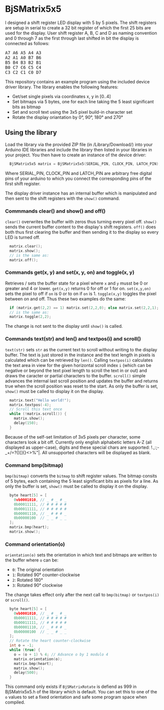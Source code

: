 # BjSMatrix5x5
I designed a shift register LED display with 5 by 5 pixels. The shift registers are setup in serial to create a 32 bit register of which the first 25 bits are used for the display. User shift register A, B, C and D as naming convention and 0 through 7 as the first through last shifted in bit the display is connected as follows:

<pre>
A7 A6 A5 A4 A3
A2 A1 A0 B7 B6
B5 B4 B3 B2 B1
B0 C7 C6 C5 C4
C3 C2 C1 C0 D7
</pre>

This repository contains an example program using the included device driver library. The library enables the following features:

* Get/set single pixels via coordinates x, y in [0..4]
* Set bitmaps via 5 bytes, one for each line taking the 5 least significant bits as bitmap
* Set and scroll text using the 3x5 pixel build-in character set
* Rotate the display oriantation by 0°, 90°, 180° and 270°


## Using the library

Load the library via the provided ZIP file (in /Library/Download/) into your Arduino IDE libraries and include the library then listed in your libraries in your project. You then have to create an instance of the device driver:

```c
  BjSMatrix5x5 matrix = BjSMatrix5x5(SERIAL_PIN, CLOCK_PIN, LATCH_PIN);
```

Where SERIAL_PIN, CLOCK_PIN and LATCH_PIN are arbitrary free digital pins of your arduino to which you connect the corresponding pins of the first shift register.

The display driver instance has an internal buffer which is manipulated and then sent to the shift registers with the <code>show()</code> command.

### Commmands clear() and show() and off()

<code>clear()</code> overwrites the buffer with zeros thus turning every pixel off. <code>show()</code> sends the current buffer content to the display's shift registers. <code>off()</code> does both thus first clearing the buffer and then sending it to the display so every LED is turned off.

```c
  matrix.clear();
  matrix.show();
  // is the same as:
  matrix.off();
```


### Commands get(x, y) and set(x, y, on) and toggle(x, y)

Retrieves / sets the buffer state for a pixel where <code>x</code> and <code>y</code> musst be 0 or greater and 4 or lower. <code>get(x,y)</code> returns 0 for off or 1 for on. <code>set(x,y,on)</code> sets the pixel to off if <code>on</code> is 0 or to on if <code>on</code> is 1. <code>toggle(x,y)</code> toggles the pixel between on and off. Thus these two examples do the same:

```c
  if (matrix.get(2,2) == 1) matrix.set(2,2,0); else matrix.set(2,2,1);
  // is the same as:
  matrix.toggle(2,2);
```

The change is not sent to the display until <code>show()</code> is called.

### Commands text(str) and len() and textpos(i) and scroll()

<code>text(str)</code> sets <code>str</code> as the current text to scroll without writing to the display buffer. The text is just stored in the instance and the text length in pixels is calculated which can be retrieved by <code>len()</code>. Calling <code>textpos(i)</code> calculates the text area in view for the given horizontal scroll index <code>i</code> (which can be negative or beyond the text pixel length to scroll the text in or out) and draws the caracter or partial characters to the buffer. <code>scroll()</code> simple advances the internal last scroll position and updates the buffer and returns true when the scroll position was reset to the start. As only the buffer is set, <code>show()</code> must be called to display it on the display.
  
```c
  matrix.text("Hello world!");
  matrix.textpos(-4);
  // Scroll this text once
  while (!matrix.scroll()) {
    matrix.show();
    delay(150);
  }
```

Because of the self-set limitation of 3x5 pixels per character, some characters look a bit off. Currently only english alphabetic letters A-Z (all displayed as upper-case), digits and these special chars are supported: !.,:;-_+/\=?()[]{}<>%"|\. All unsupported characters will be displayed as blank.

### Command bmp(bitmap)

<code>bmp(bitmap)</code> converts the <code>bitmap</code> to shift register values. The bitmap consits of 5 bytes, each containing the 5 least significant bits as pixels for a line. As only the buffer is set, <code>show()</code> must be called to display it on the display.

```c
  byte heart[5] = [
    0vb0001010, // _ # _ # _
    0b00011111, // # # # # #
    0b00011111, // # # # # #
    0b00001110, // _ # # # _
    0b00000100  // _ _ # _ _
  ];
  matrix.bmp(heart);
  matrix.show();
```

### Command orientation(o)

<code>orientation(o)</code> sets the orientation in which text and bitmaps are written to the buffer where <code>o</code> can be:

* <code>0</code>: The original orientation
* <code>1</code>: Rotated 90° counter-clockwise
* <code>2</code>: Rotated 180°
* <code>3</code>: Rotated 90° clockwise

The change takes effect only after the next call to <code>bmp(bitmap)</code> or <code>textpos(i)</code> or <code>scroll()</code>.

```c
  byte heart[5] = [
    0vb0001010, // _ # _ # _
    0b00011111, // # # # # #
    0b00011111, // # # # # #
    0b00001110, // _ # # # _
    0b00000100  // _ _ # _ _
  ];
  // Rotate the heart counter-clockwise
  int o = -1;
  while (true) {
    o = (o + 1) % 4; // Advance o by 1 modulo 4
    matrix.orientation(o);
    matrix.bmp(heart);
    matrix.show();
    delay(500);
  }
```

This command only exists if <code>BjSMatrixRotate</code> is defiend as 999 in BjSMatrix5x5.h of the library which is default. You can set this to one of the <code>o</code> values to set a fixed orientation and safe some program space when compiled.
